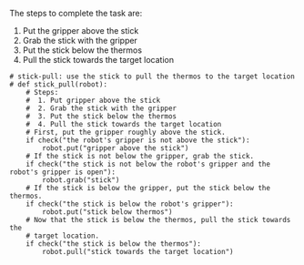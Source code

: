 

The steps to complete the task are:

1. Put the gripper above the stick
2. Grab the stick with the gripper
3. Put the stick below the thermos
4. Pull the stick towards the target location

```
# stick-pull: use the stick to pull the thermos to the target location
# def stick_pull(robot):
    # Steps:
    #  1. Put gripper above the stick
    #  2. Grab the stick with the gripper
    #  3. Put the stick below the thermos
    #  4. Pull the stick towards the target location
    # First, put the gripper roughly above the stick.
    if check("the robot's gripper is not above the stick"):
        robot.put("gripper above the stick")
    # If the stick is not below the gripper, grab the stick.
    if check("the stick is not below the robot's gripper and the robot's gripper is open"):
        robot.grab("stick")
    # If the stick is below the gripper, put the stick below the thermos.
    if check("the stick is below the robot's gripper"):
        robot.put("stick below thermos")
    # Now that the stick is below the thermos, pull the stick towards the
    # target location.
    if check("the stick is below the thermos"):
        robot.pull("stick towards the target location")
```